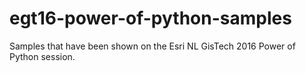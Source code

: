 # egt16-power-of-python-samples
Samples that have been shown on the Esri NL GisTech 2016 Power of Python session.
